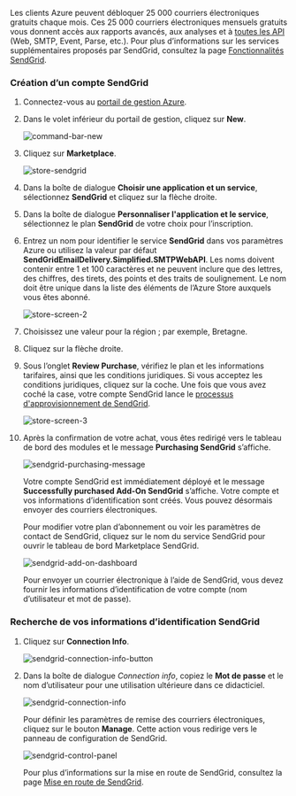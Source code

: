 Les clients Azure peuvent débloquer 25 000 courriers électroniques gratuits chaque mois. Ces 25 000 courriers électroniques mensuels gratuits vous donnent accès aux rapports avancés, aux analyses et à [toutes les API][] \(Web, SMTP, Event, Parse, etc.). Pour plus d’informations sur les services supplémentaires proposés par SendGrid, consultez la page [Fonctionnalités SendGrid][].

### Création d’un compte SendGrid

1. Connectez-vous au [portail de gestion Azure][].

2. Dans le volet inférieur du portail de gestion, cliquez sur **New**.

	![command-bar-new][command-bar-new]

3. Cliquez sur **Marketplace**.

	![store-sendgrid][sendgrid-store]

4. Dans la boîte de dialogue **Choisir une application et un service**, sélectionnez **SendGrid** et cliquez sur la flèche droite.

5. Dans la boîte de dialogue **Personnaliser l'application et le service**, sélectionnez le plan **SendGrid** de votre choix pour l’inscription.

6. Entrez un nom pour identifier le service **SendGrid** dans vos paramètres Azure ou utilisez la valeur par défaut **SendGridEmailDelivery.Simplified.SMTPWebAPI**. Les noms doivent contenir entre 1 et 100 caractères et ne peuvent inclure que des lettres, des chiffres, des tirets, des points et des traits de soulignement. Le nom doit être unique dans la liste des éléments de l’Azure Store auxquels vous êtes abonné.

	![store-screen-2][store-screen-2]

7. Choisissez une valeur pour la région ; par exemple, Bretagne.

8. Cliquez sur la flèche droite.

9. Sous l’onglet **Review Purchase**, vérifiez le plan et les informations tarifaires, ainsi que les conditions juridiques. Si vous acceptez les conditions juridiques, cliquez sur la coche. Une fois que vous avez coché la case, votre compte SendGrid lance le [processus d'approvisionnement de SendGrid].

	![store-screen-3][store-screen-3]

10. Après la confirmation de votre achat, vous êtes redirigé vers le tableau de bord des modules et le message **Purchasing SendGrid** s’affiche.

	![sendgrid-purchasing-message][sendgrid-purchasing-message]

	Votre compte SendGrid est immédiatement déployé et le message **Successfully purchased Add-On SendGrid** s’affiche. Votre compte et vos informations d’identification sont créés. Vous pouvez désormais envoyer des courriers électroniques.

	Pour modifier votre plan d’abonnement ou voir les paramètres de contact de SendGrid, cliquez sur le nom du service SendGrid pour ouvrir le tableau de bord Marketplace SendGrid.

	![sendgrid-add-on-dashboard][sendgrid-add-on-dashboard]

	Pour envoyer un courrier électronique à l’aide de SendGrid, vous devez fournir les informations d’identification de votre compte (nom d’utilisateur et mot de passe).

### Recherche de vos informations d’identification SendGrid ###

1. Cliquez sur **Connection Info**.

	![sendgrid-connection-info-button][sendgrid-connection-info-button]

2. Dans la boîte de dialogue *Connection info*, copiez le **Mot de passe** et le nom d’utilisateur pour une utilisation ultérieure dans ce didacticiel.

	![sendgrid-connection-info][sendgrid-connection-info]

	Pour définir les paramètres de remise des courriers électroniques, cliquez sur le bouton **Manage**. Cette action vous redirige vers le panneau de configuration de SendGrid.

	![sendgrid-control-panel][sendgrid-control-panel]

	Pour plus d’informations sur la mise en route de SendGrid, consultez la page [Mise en route de SendGrid][].

<!--images-->

[command-bar-new]: ./media/sendgrid-sign-up/sendgrid_BAR_NEW.PNG
[sendgrid-store]: ./media/sendgrid-sign-up/sendgrid_offerings_store.png
[store-screen-2]: ./media/sendgrid-sign-up/sendgrid_store_scrn2.png
[store-screen-3]: ./media/sendgrid-sign-up/sendgrid_store_scrn3.png
[sendgrid-purchasing-message]: ./media/sendgrid-sign-up/sendgrid_purchasing_message.png
[sendgrid-add-on-dashboard]: ./media/sendgrid-sign-up/sendgrid_add-on_dashboard.png
[sendgrid-connection-info]: ./media/sendgrid-sign-up/sendgrid_connection_info.png
[sendgrid-connection-info-button]: ./media/sendgrid-sign-up/sendgrid_connection_info_button.png
[sendgrid-control-panel]: ./media/sendgrid-sign-up/sendgrid_control_panel.png

<!--Links-->

[Fonctionnalités SendGrid]: http://sendgrid.com/features
[portail de gestion Azure]: https://manage.windowsazure.com
[Mise en route de SendGrid]: http://sendgrid.com/docs
[processus d'approvisionnement de SendGrid]: https://support.sendgrid.com/hc/articles/200181628-Why-is-my-account-being-provisioned-
[toutes les API]: https://sendgrid.com/docs/API_Reference/index.html

<!---HONumber=Oct15_HO3-->